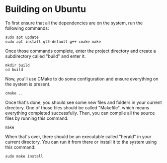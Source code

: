 Building on Ubuntu
==================

To first ensure that all the dependencies are on the system, run the following commands:

```
sudo apt update
sudo apt install qt5-default g++ cmake make
```

Once those commands complete, enter the project directory and create a subdirectory called "build" and enter it.

```
mkdir build
cd build
```

Now, you'll use CMake to do some configuration and ensure everything on the system is present.

```
cmake ..
```

Once that's done, you should see some new files and folders in your current directory.
One of those files should be called "Makefile", which means everything completed successfully.
Then, you can compile all the source files by running this command:

```
make
```

When that's over, there should be an executable called "herald" in your current directory.
You can run it from there or install it to the system using this command:

```
sudo make install
```
